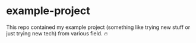 # example-project
This repo contained my example project (something like trying new stuff or just trying new tech) from various field. 🔥
